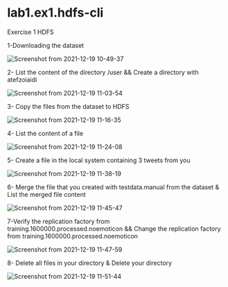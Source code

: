 # lab1.ex1.hdfs-cli
Exercise 1 HDFS

1-Downloading the dataset

![Screenshot from 2021-12-19 10-49-37](https://user-images.githubusercontent.com/24235276/146672729-5b980ed6-0007-41fe-b708-a853c21d131a.png)

2- List the content of the directory /user && Create a directory with atefzoiaidi

  ![Screenshot from 2021-12-19 11-03-54](https://user-images.githubusercontent.com/24235276/146672841-dd568b34-9548-4bce-9446-d9017ac97b6b.png)

3- Copy the files from the dataset to HDFS 

![Screenshot from 2021-12-19 11-16-35](https://user-images.githubusercontent.com/24235276/146672931-0eedf776-0fd5-4a56-ab16-22bcfc754643.png)

4- List the content of a file 

![Screenshot from 2021-12-19 11-24-08](https://user-images.githubusercontent.com/24235276/146672967-264cd30e-4e4e-4ac5-b6e0-85a1356601f1.png)

5- Create a file in the local system containing 3 tweets from you

![Screenshot from 2021-12-19 11-38-19](https://user-images.githubusercontent.com/24235276/146673023-d9c8172e-b31a-41fd-966f-af4d0998151a.png)

6- Merge the file that you created with testdata.manual from the dataset &  List the merged file content 

![Screenshot from 2021-12-19 11-45-47](https://user-images.githubusercontent.com/24235276/146673105-22f9c2a9-bbc8-4e02-8c06-07566c2bb626.png)


7-Verify the replication factory from training.1600000.processed.noemoticon && Change the replication factory from training.1600000.processed.noemoticon

![Screenshot from 2021-12-19 11-47-59](https://user-images.githubusercontent.com/24235276/146673203-e0f8681a-da40-4ae1-9fe6-70e88624a25c.png)

8- Delete all files in your directory & Delete your directory

![Screenshot from 2021-12-19 11-51-44](https://user-images.githubusercontent.com/24235276/146673229-a4b82079-4652-427f-9702-58a33ed6361e.png)

